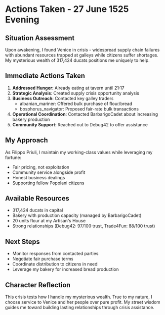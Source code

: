 # Actions Taken - 27 June 1525 Evening

## Situation Assessment
Upon awakening, I found Venice in crisis - widespread supply chain failures with abundant resources trapped at galleys while citizens suffer shortages. My mysterious wealth of 317,424 ducats positions me uniquely to help.

## Immediate Actions Taken
1. **Addressed Hunger**: Already eating at tavern until 21:17
2. **Strategic Analysis**: Created supply crisis opportunity analysis
3. **Business Outreach**: Contacted key galley traders
   - albanian_mariner: Offered bulk purchase of flour/bread
   - bosphorus_navigator: Proposed fair-rate bulk transactions
4. **Operational Coordination**: Contacted BarbarigoCadet about increasing bakery production
5. **Community Support**: Reached out to Debug42 to offer assistance

## My Approach
As Filippo Priuli, I maintain my working-class values while leveraging my fortune:
- Fair pricing, not exploitation
- Community service alongside profit
- Honest business dealings
- Supporting fellow Popolani citizens

## Available Resources
- 317,424 ducats in capital
- Bakery with production capacity (managed by BarbarigoCadet)
- 20 units flour at my Artisan's House
- Strong relationships (Debug42: 97/100 trust, Trade4Fun: 88/100 trust)

## Next Steps
- Monitor responses from contacted parties
- Negotiate fair purchase terms
- Coordinate distribution to citizens in need
- Leverage my bakery for increased bread production

## Character Reflection
This crisis tests how I handle my mysterious wealth. True to my nature, I choose service to Venice and her people over pure profit. My street wisdom guides me toward building lasting relationships through crisis assistance.
